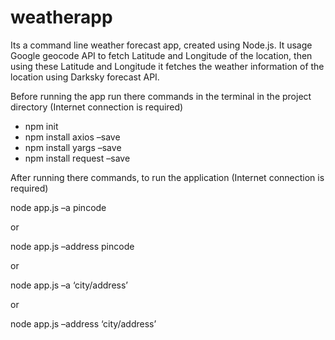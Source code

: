 # weatherapp

Its a command line weather forecast app, created using Node.js. It usage Google geocode API to fetch Latitude and Longitude of the location, then using these Latitude and Longitude it fetches the weather information of the location using Darksky forecast API.

Before running the app run there commands in the terminal in the project directory (Internet connection is required)
-	npm init
-	npm install axios –save
-	npm install yargs –save
-	npm install request –save

After running there commands, to run the application (Internet connection is required)

node app.js –a pincode

or

node app.js –address pincode

or

node app.js –a ‘city/address’

or

node app.js –address ‘city/address’

